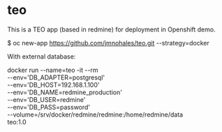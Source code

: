 # teo

This is a TEO app (based in redmine) for deployment in Openshift demo.

$ oc new-app https://github.com/jmnohales/teo.git --strategy=docker

With external database:

docker run --name=teo -it --rm \
  --env='DB_ADAPTER=postgresql' \
  --env='DB_HOST=192.168.1.100' \
  --env='DB_NAME=redmine_production' \
  --env='DB_USER=redmine' \
  --env='DB_PASS=password' \
  --volume=/srv/docker/redmine/redmine:/home/redmine/data \
  teo:1.0
  
